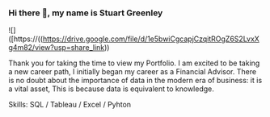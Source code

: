 ### Hi there 👋, my name is Stuart Greenley
![]([https://((https://drive.google.com/file/d/1e5bwiCgcapjCzqitROgZ6S2LvxXg4m82/view?usp=share_link))

Thank you for taking the time to view my Portfolio. I am excited to be taking a new career path, I initially began my career as a Financial Advisor. There is no doubt about the importance of data in the modern era of business: it is a vital asset, This is because data is equivalent to knowledge. 

Skills: SQL / Tableau / Excel / Pyhton








<!--
**sgreenley/sgreenley** is a ✨ _special_ ✨ repository because its `README.md` (this file) appears on your GitHub profile.

Here are some ideas to get you started:

- 🔭 I’m currently working on ...
- 🌱 I’m currently learning ...
- 👯 I’m looking to collaborate on ...
- 🤔 I’m looking for help with ...
- 💬 Ask me about ...
- 📫 How to reach me: ...
- 😄 Pronouns: ...
- ⚡ Fun fact: ...
-->
